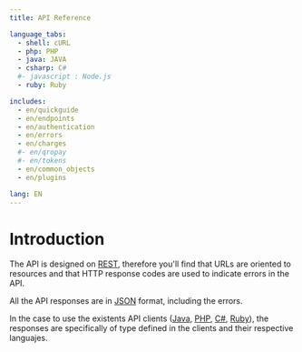 ```yaml
---
title: API Reference

language_tabs:
  - shell: cURL
  - php: PHP
  - java: JAVA
  - csharp: C#
  #- javascript : Node.js
  - ruby: Ruby

includes:
  - en/quickguide
  - en/endpoints
  - en/authentication
  - en/errors
  - en/charges
  #- en/qropay
  #- en/tokens
  - en/common_objects
  - en/plugins

lang: EN
---
```


# Introduction

The API is designed on [REST](http://es.wikipedia.org/wiki/Representational_State_Transfer),  therefore you'll find that URLs are oriented to resources and that HTTP response codes are used to indicate errors in the API.

All the API responses are in [JSON](http://www.json.org/) format, including the errors.

In the case to use the existents API clients ([Java](https://github.com/EcommerceBBVA/BBVA-JAVA.git), [PHP](https://github.com/EcommerceBBVA/BBVA-PHP.git), [C#](https://github.com/EcommerceBBVA/BBVA-CSHARP.git), [Ruby](https://github.com/EcommerceBBVA/BBVA-RUBY.git)), the responses are specifically of type defined in the clients and their respective languajes.
